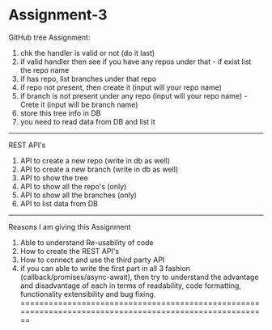 # Assignment-3
GitHub tree Assignment:
1) chk the handler is valid or not (do it last)
2) if valid handler then see if you have any repos under that - if exist list the repo name
3) if has repo, list branches under that repo
4) if repo not present, then create it (input will your repo name)
5) if branch is not present under any repo (input will your repo name)  - Crete it (input will be branch name)
6) store this tree info in DB
7) you need to read data from DB and list it
-------------------------------------------------------------------------------------------------------
REST API's
1) API to create a new repo (write in db as well)
2) API to create a new branch (write in db as well)
3) API to show the tree
4) API to show all the repo's (only)
5) API to show all the branches (only)
6) API to list data from DB
--------------------------------------------------------------------------------------------------------
Reasons I am giving this Assignment
1) Able to understand Re-usability of code
2) How to create the REST API's
3) How to connect and use the third party API
4) if you can able to write the first part in all 3 fashion (callback/promises/async-await), then try to understand the advantage and disadvantage of each in terms of readability, code formatting, functionality extensibility and bug fixing.
========================================================================================================

